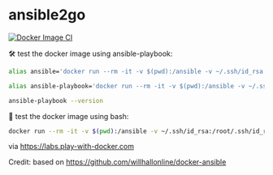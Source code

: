 # ansible2go

[![Docker Image CI](https://github.com/devopsteamsdb/ansible2go/actions/workflows/docker-image.yml/badge.svg)](https://github.com/devopsteamsdb/ansible2go/actions/workflows/docker-image.yml)


🛠 test the docker image using ansible-playbook:

```bash
alias ansible='docker run --rm -it -v $(pwd):/ansible -v ~/.ssh/id_rsa:/root/.ssh/id_rsa --workdir=/ansible devopsteamsdb/devopsteamsdb:ansible2go_latest ansible $@'

alias ansible-playbook='docker run --rm -it -v $(pwd):/ansible -v ~/.ssh/id_rsa:/root/.ssh/id_rsa --workdir=/ansible devopsteamsdb/devopsteamsdb:ansible2go_latest ansible-playbook $@'

ansible-playbook --version
```


🚀 test the docker image using bash:

```bash
docker run --rm -it -v $(pwd):/ansible -v ~/.ssh/id_rsa:/root/.ssh/id_rsa --workdir=/ansible devopsteamsdb/devopsteamsdb:ansible2go_latest bash
```

via https://labs.play-with-docker.com


Credit:
based on https://github.com/willhallonline/docker-ansible
